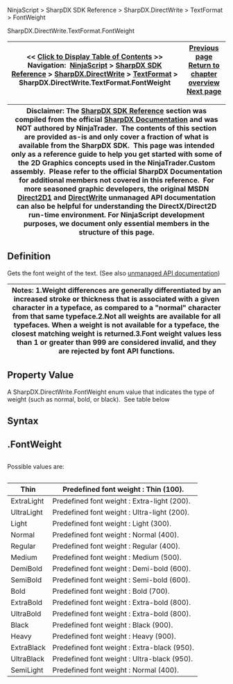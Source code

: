 ﻿
NinjaScript > SharpDX SDK Reference > SharpDX.DirectWrite > TextFormat > FontWeight

SharpDX.DirectWrite.TextFormat.FontWeight

| << [Click to Display Table of Contents](sharpdx_directwrite_textformat_fontweight.md) >> **Navigation:**     [NinjaScript](ninjascript-1.md) > [SharpDX SDK Reference](sharpdx_sdk_reference-1.md) > [SharpDX.DirectWrite](sharpdx_directwrite-1.md) > [TextFormat](sharpdx_directwrite_textformat-1.md) > SharpDX.DirectWrite.TextFormat.FontWeight | [Previous page](sharpdx_directwrite_textformat_fontstyle-1.md) [Return to chapter overview](sharpdx_directwrite_textformat-1.md) [Next page](sharpdx_directwrite_textformat_paragraphalignment-1.md) |
| --- | --- |

| Disclaimer: The [SharpDX SDK Reference](sharpdx_sdk_reference-1.md) section was compiled from the official [SharpDX Documentation](http://sharpdx.org/) and was NOT authored by NinjaTrader.  The contents of this section are provided as-is and only cover a fraction of what is available from the SharpDX SDK.  This page was intended only as a reference guide to help you get started with some of the 2D Graphics concepts used in the NinjaTrader.Custom assembly.  Please refer to the official SharpDX Documentation for additional members not covered in this reference.  For more seasoned graphic developers, the original MSDN [Direct2D1](https://msdn.microsoft.com/en-us/library/windows/desktop/dd370990.aspx) and [DirectWrite](https://msdn.microsoft.com/en-us/library/windows/desktop/dd368038.aspx) unmanaged API documentation can also be helpful for understanding the DirectX/Direct2D run-time environment. For NinjaScript development purposes, we document only essential members in the structure of this page. |
| --- |

## Definition
Gets the font weight of the text. 
(See also [unmanaged API documentation](https://msdn.microsoft.com/en-us/library/dd316652.aspx))
 

| Notes: 1.Weight differences are generally differentiated by an increased stroke or thickness that is associated with a given character in a typeface, as compared to a "normal" character from that same typeface.2.Not all weights are available for all typefaces. When a weight is not available for a typeface, the closest matching weight is returned.3.Font weight values less than 1 or greater than 999 are considered invalid, and they are rejected by font API functions. |
| --- |

## Property Value
A SharpDX.DirectWrite.FontWeight enum value that indicates the type of weight (such as normal, bold, or black).  See table below
 
## Syntax
## <TextLayout>.FontWeight
## 
Possible values are:
## 

| Thin | Predefined font weight : Thin (100). |
| --- | --- |
| ExtraLight | Predefined font weight : Extra-light (200). |
| UltraLight | Predefined font weight : Ultra-light (200). |
| Light | Predefined font weight : Light (300). |
| Normal | Predefined font weight : Normal (400). |
| Regular | Predefined font weight : Regular (400). |
| Medium | Predefined font weight : Medium (500). |
| DemiBold | Predefined font weight : Demi-bold (600). |
| SemiBold | Predefined font weight : Semi-bold (600). |
| Bold | Predefined font weight : Bold (700). |
| ExtraBold | Predefined font weight : Extra-bold (800). |
| UltraBold | Predefined font weight : Extra-bold (800). |
| Black | Predefined font weight : Black (900). |
| Heavy | Predefined font weight : Heavy (900). |
| ExtraBlack | Predefined font weight : Extra-black (950). |
| UltraBlack | Predefined font weight : Ultra-black (950). |
| SemiLight | Predefined font weight : Normal (400). |
